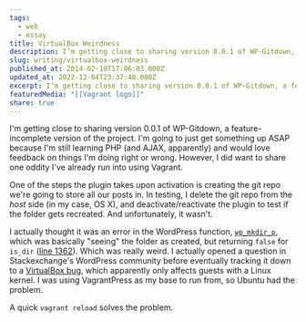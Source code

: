 ```yaml
---
tags:
  - web
  - essay
title: VirtualBox Weirdness
description: I’m getting close to sharing version 0.0.1 of WP-Gitdown, a feature-incomplete version of the project. I’m going to just get something up ASAP because I’m still learning PHP (and AJAX, apparently) and would love feedback on things I’m doing right or wrong. However, I did want to share one oddity I’ve already run into using \[…]
slug: writing/virtualbox-weirdness
published_at: 2014-02-10T17:06:03.000Z
updated_at: 2022-12-04T23:37:48.000Z
excerpt: I’m getting close to sharing version 0.0.1 of WP-Gitdown, a feature-incomplete version of the project. I’m going to just get something up ASAP because I’m still learning PHP (and AJAX, apparently) and would love feedback on things I’m doing right or wrong. However, I did want to share one oddity I’ve already run into using \[…]
featuredMedia: "[[Vagrant logo]]"
share: true
---
```


I'm getting close to sharing version 0.0.1 of WP-Gitdown, a feature-incomplete version of the project. I'm going to just get something up ASAP because I'm still learning PHP (and AJAX, apparently) and would love feedback on things I'm doing right or wrong. However, I did want to share one oddity I've already run into using Vagrant.

One of the steps the plugin takes upon activation is creating the git repo we're going to store all our posts in. In testing, I delete the git repo from the _host_ side (in my case, OS X), and deactivate/reactivate the plugin to test if the folder gets recreated. And unfortunately, it wasn't.

I actually thought it was an error in the WordPress function, [`wp_mkdir_p`](http://codex.wordpress.org/Function_Reference/wp_mkdir_p), which was basically "seeing" the folder as created, but returning `false` for `is_dir` ([line 1362](https://core.trac.wordpress.org/browser/tags/3.8.1/src/wp-includes/functions.php#L0)). Which was really weird. I actually opened a question in Stackexchange's WordPress community before eventually tracking it down to a [VirtualBox bug](https://www.virtualbox.org/ticket/9197), which apparently only affects guests with a Linux kernel. I was using VagrantPress as my base to run from, so Ubuntu had the problem.

A quick `vagrant reload` solves the problem.
